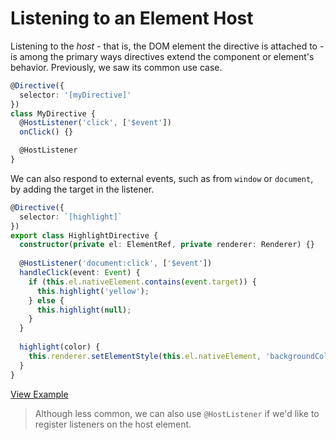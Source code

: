 # Listening to an Element Host

Listening to the *host* - that is, the DOM element the directive is attached to - is among the primary ways directives extend the component or element's behavior. Previously, we saw its common use case.

```typescript
@Directive({
  selector: '[myDirective]'  
})
class MyDirective {
  @HostListener('click', ['$event'])
  onClick() {}

  @HostListener
}
```

We can also respond to external events, such as from `window` or `document`, by adding the target in the listener.

```typescript
@Directive({
  selector: `[highlight]`
})
export class HighlightDirective {
  constructor(private el: ElementRef, private renderer: Renderer) {}
  
  @HostListener('document:click', ['$event'])
  handleClick(event: Event) {
    if (this.el.nativeElement.contains(event.target)) {
      this.highlight('yellow');
    } else {
      this.highlight(null);
    }
  }
  
  highlight(color) {
    this.renderer.setElementStyle(this.el.nativeElement, 'backgroundColor', color);
  }
}
```
[View Example](https://plnkr.co/edit/HXJwSb2zvrhHy0NmBAzb?p=preview)

> Although less common, we can also use `@HostListener` if we'd like to register listeners on the host element.
